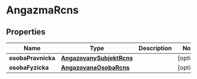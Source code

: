 

# AngazmaRcns


## Properties

| Name | Type | Description | Notes |
|------------ | ------------- | ------------- | -------------|
|**osobaPravnicka** | [**AngazovanySubjektRcns**](AngazovanySubjektRcns.md) |  |  [optional] |
|**osobaFyzicka** | [**AngazovanaOsobaRcns**](AngazovanaOsobaRcns.md) |  |  [optional] |



